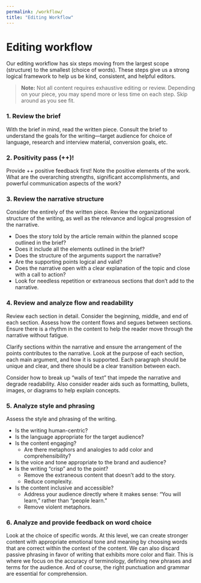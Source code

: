 ```yaml
---
permalink: /workflow/
title: "Editing Workflow"
---
```


# Editing workflow

Our editing workflow has six steps moving from the largest scope (structure) to the smallest (choice of words). These steps
give us a strong logical framework to help us be kind, consistent, and helpful editors.  

> **Note:** Not all content requires exhaustive editing or review. Depending on your piece, you may spend more or less time on each step. Skip around as you see 
  fit. 

### 1. Review the brief

With the brief in mind, read the written piece. Consult the brief to understand the goals for the writing—target audience for choice of language, 
research and interview material, conversion goals, etc.

### 2. Positivity pass (++)!

Provide ++ positive feedback first! Note the positive elements of the work. What are the overarching strengths, significant accomplishments, and powerful 
communication aspects of the work?

### 3. Review the narrative structure 

Consider the entirely of the written piece. Review the organizational structure of the writing, as well as the relevance 
and logical progression of the narrative. 

* Does the story told by the article remain within the planned scope outlined in the brief? 
* Does it include all the elements outlined in the brief? 
* Does the structure of the arguments support the narrative?
* Are the supporting points logical and valid? 
* Does the narrative open with a clear explanation of the topic and close with a call to action? 
* Look for needless repetition or extraneous sections that don’t add to the narrative.

### 4. Review and analyze flow and readability

Review each section in detail. Consider the beginning, middle, and end of each section. Assess how the content flows and segues between sections. Ensure 
there is a rhythm in the content to help the reader move through the narrative without fatigue. 

Clarify sections within the narrative and ensure the arrangement of the points contributes to the narrative. Look at the purpose of each section, each main argument, 
and how it is supported. Each paragraph should be unique and clear, and there should be a clear transition between each. 

Consider how to break up “walls of text” that impede the narrative and degrade readability. Also consider reader aids such as formatting, bullets, images, or diagrams 
to help explain concepts. 

### 5. Analyze style and phrasing

Assess the style and phrasing of the writing.

* Is the writing human-centric?
* Is the language appropriate for the target audience?
* Is the content engaging?  
    * Are there metaphors and analogies to add color and comprehensibility?
* Is the voice and tone appropriate to the brand and audience? 
* Is the writing “crisp” and to the point?
    * Remove the extraneous content that doesn’t add to the story.
    * Reduce complexity.
* Is the content inclusive and accessible? 
    * Address your audience directly where it makes sense: “You will learn,” rather than “people learn.”
    * Remove violent metaphors. 

### 6. Analyze and provide feedback on word choice

Look at the choice of specific words.  At this level, we can create stronger content with appropriate emotional tone and meaning 
by choosing words that are correct within the context of the content. We can also discard passive phrasing in favor of writing that exhibits more color and flair. This 
is where we focus on the accuracy of terminology, defining new phrases and terms for the audience. And of course, the right punctuation and grammar are essential for 
comprehension. 
